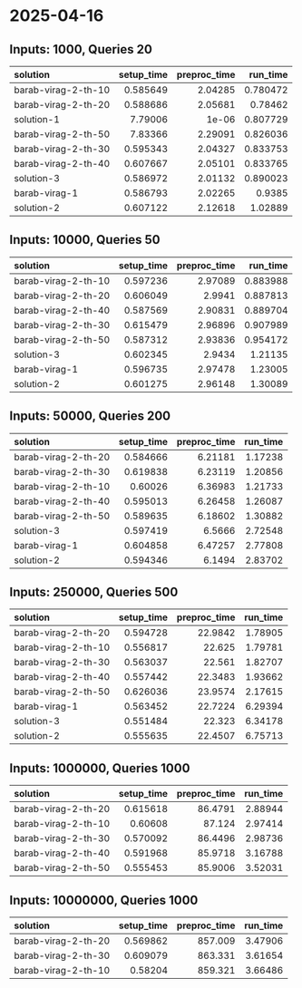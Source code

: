 # 2025-04-16

## Inputs: 1000, Queries 20

| solution            |   setup_time |   preproc_time |   run_time |
|:--------------------|-------------:|---------------:|-----------:|
| barab-virag-2-th-10 |     0.585649 |        2.04285 |   0.780472 |
| barab-virag-2-th-20 |     0.588686 |        2.05681 |   0.78462  |
| solution-1          |     7.79006  |        1e-06   |   0.807729 |
| barab-virag-2-th-50 |     7.83366  |        2.29091 |   0.826036 |
| barab-virag-2-th-30 |     0.595343 |        2.04327 |   0.833753 |
| barab-virag-2-th-40 |     0.607667 |        2.05101 |   0.833765 |
| solution-3          |     0.586972 |        2.01132 |   0.890023 |
| barab-virag-1       |     0.586793 |        2.02265 |   0.9385   |
| solution-2          |     0.607122 |        2.12618 |   1.02889  |

## Inputs: 10000, Queries 50

| solution            |   setup_time |   preproc_time |   run_time |
|:--------------------|-------------:|---------------:|-----------:|
| barab-virag-2-th-10 |     0.597236 |        2.97089 |   0.883988 |
| barab-virag-2-th-20 |     0.606049 |        2.9941  |   0.887813 |
| barab-virag-2-th-40 |     0.587569 |        2.90831 |   0.889704 |
| barab-virag-2-th-30 |     0.615479 |        2.96896 |   0.907989 |
| barab-virag-2-th-50 |     0.587312 |        2.93836 |   0.954172 |
| solution-3          |     0.602345 |        2.9434  |   1.21135  |
| barab-virag-1       |     0.596735 |        2.97478 |   1.23005  |
| solution-2          |     0.601275 |        2.96148 |   1.30089  |

## Inputs: 50000, Queries 200

| solution            |   setup_time |   preproc_time |   run_time |
|:--------------------|-------------:|---------------:|-----------:|
| barab-virag-2-th-20 |     0.584666 |        6.21181 |    1.17238 |
| barab-virag-2-th-30 |     0.619838 |        6.23119 |    1.20856 |
| barab-virag-2-th-10 |     0.60026  |        6.36983 |    1.21733 |
| barab-virag-2-th-40 |     0.595013 |        6.26458 |    1.26087 |
| barab-virag-2-th-50 |     0.589635 |        6.18602 |    1.30882 |
| solution-3          |     0.597419 |        6.5666  |    2.72548 |
| barab-virag-1       |     0.604858 |        6.47257 |    2.77808 |
| solution-2          |     0.594346 |        6.1494  |    2.83702 |

## Inputs: 250000, Queries 500

| solution            |   setup_time |   preproc_time |   run_time |
|:--------------------|-------------:|---------------:|-----------:|
| barab-virag-2-th-20 |     0.594728 |        22.9842 |    1.78905 |
| barab-virag-2-th-10 |     0.556817 |        22.625  |    1.79781 |
| barab-virag-2-th-30 |     0.563037 |        22.561  |    1.82707 |
| barab-virag-2-th-40 |     0.557442 |        22.3483 |    1.93662 |
| barab-virag-2-th-50 |     0.626036 |        23.9574 |    2.17615 |
| barab-virag-1       |     0.563452 |        22.7224 |    6.29394 |
| solution-3          |     0.551484 |        22.323  |    6.34178 |
| solution-2          |     0.555635 |        22.4507 |    6.75713 |

## Inputs: 1000000, Queries 1000

| solution            |   setup_time |   preproc_time |   run_time |
|:--------------------|-------------:|---------------:|-----------:|
| barab-virag-2-th-20 |     0.615618 |        86.4791 |    2.88944 |
| barab-virag-2-th-10 |     0.60608  |        87.124  |    2.97414 |
| barab-virag-2-th-30 |     0.570092 |        86.4496 |    2.98736 |
| barab-virag-2-th-40 |     0.591968 |        85.9718 |    3.16788 |
| barab-virag-2-th-50 |     0.555453 |        85.9006 |    3.52031 |

## Inputs: 10000000, Queries 1000

| solution            |   setup_time |   preproc_time |   run_time |
|:--------------------|-------------:|---------------:|-----------:|
| barab-virag-2-th-20 |     0.569862 |        857.009 |    3.47906 |
| barab-virag-2-th-30 |     0.609079 |        863.331 |    3.61654 |
| barab-virag-2-th-10 |     0.58204  |        859.321 |    3.66486 |